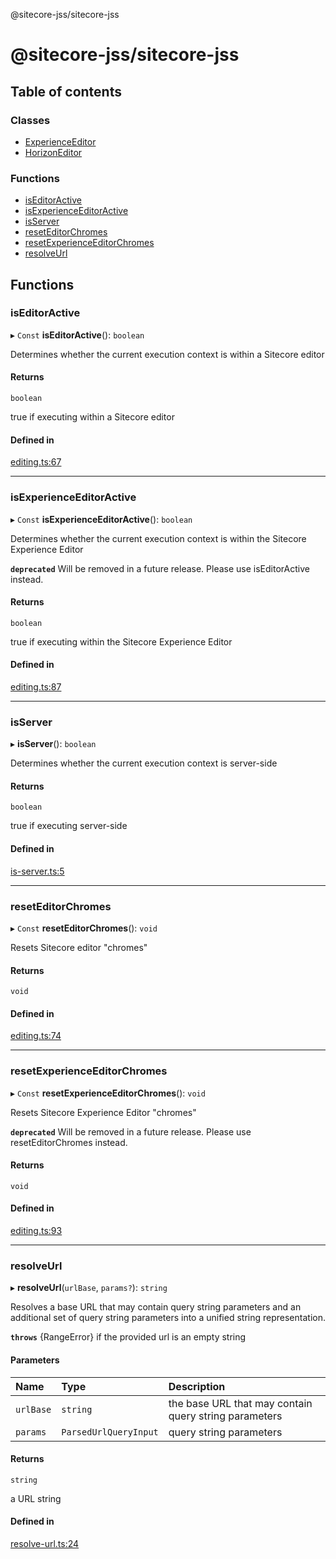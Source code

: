 @sitecore-jss/sitecore-jss

# @sitecore-jss/sitecore-jss

## Table of contents

### Classes

- [ExperienceEditor](classes/ExperienceEditor.md)
- [HorizonEditor](classes/HorizonEditor.md)

### Functions

- [isEditorActive](README.md#iseditoractive)
- [isExperienceEditorActive](README.md#isexperienceeditoractive)
- [isServer](README.md#isserver)
- [resetEditorChromes](README.md#reseteditorchromes)
- [resetExperienceEditorChromes](README.md#resetexperienceeditorchromes)
- [resolveUrl](README.md#resolveurl)

## Functions

### isEditorActive

▸ `Const` **isEditorActive**(): `boolean`

Determines whether the current execution context is within a Sitecore editor

#### Returns

`boolean`

true if executing within a Sitecore editor

#### Defined in

[editing.ts:67](https://github.com/Sitecore/jss/blob/f5c66a8c/packages/sitecore-jss/src/utils/editing.ts#L67)

___

### isExperienceEditorActive

▸ `Const` **isExperienceEditorActive**(): `boolean`

Determines whether the current execution context is within the Sitecore Experience Editor

**`deprecated`** Will be removed in a future release. Please use isEditorActive instead.

#### Returns

`boolean`

true if executing within the Sitecore Experience Editor

#### Defined in

[editing.ts:87](https://github.com/Sitecore/jss/blob/f5c66a8c/packages/sitecore-jss/src/utils/editing.ts#L87)

___

### isServer

▸ **isServer**(): `boolean`

Determines whether the current execution context is server-side

#### Returns

`boolean`

true if executing server-side

#### Defined in

[is-server.ts:5](https://github.com/Sitecore/jss/blob/f5c66a8c/packages/sitecore-jss/src/utils/is-server.ts#L5)

___

### resetEditorChromes

▸ `Const` **resetEditorChromes**(): `void`

Resets Sitecore editor "chromes"

#### Returns

`void`

#### Defined in

[editing.ts:74](https://github.com/Sitecore/jss/blob/f5c66a8c/packages/sitecore-jss/src/utils/editing.ts#L74)

___

### resetExperienceEditorChromes

▸ `Const` **resetExperienceEditorChromes**(): `void`

Resets Sitecore Experience Editor "chromes"

**`deprecated`** Will be removed in a future release. Please use resetEditorChromes instead.

#### Returns

`void`

#### Defined in

[editing.ts:93](https://github.com/Sitecore/jss/blob/f5c66a8c/packages/sitecore-jss/src/utils/editing.ts#L93)

___

### resolveUrl

▸ **resolveUrl**(`urlBase`, `params?`): `string`

Resolves a base URL that may contain query string parameters and an additional set of query
string parameters into a unified string representation.

**`throws`** {RangeError} if the provided url is an empty string

#### Parameters

| Name | Type | Description |
| :------ | :------ | :------ |
| `urlBase` | `string` | the base URL that may contain query string parameters |
| `params` | `ParsedUrlQueryInput` | query string parameters |

#### Returns

`string`

a URL string

#### Defined in

[resolve-url.ts:24](https://github.com/Sitecore/jss/blob/f5c66a8c/packages/sitecore-jss/src/utils/resolve-url.ts#L24)
